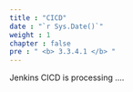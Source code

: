 ```yaml
---
title : "CICD"
date : "`r Sys.Date()`"
weight : 1
chapter : false
pre : " <b> 3.3.4.1 </b> "
---
```


Jenkins CICD is processing ....